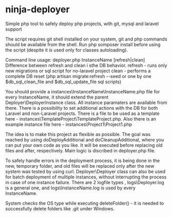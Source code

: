 # ninja-deployer
Simple php tool to safely deploy php projects, with git, mysql and laravel support

The script requires git shell installed on your system, git and php commands should be available from the shell.
Run php somposer install before using the script (despite it is used only for classes autoloading).

Command line usage: deployer.php InstanceName [refresh|clean]
Difference between refresh and clean i sthe DB behavior.
refresh - runs only new migrations or sql script for no-laravel project
clean - performs a complete DB reset (php artisan migrate:refresh --seed or one by one $db_sql_clean_file and $db_sql_update_file sql scripts) 

You should provide a instances\InstanceName\InstanceName.php file for every InstanceName, it should extend the parent Deployer\DeployerInstance class. All instance paramaters are available from there. There is a possibility to set additional actions with the DB for both Laravel and non-Laravel projects. There is a file to be used as a template here - instances\TemplateProject\TemplateProject.php. Also there is an example instance file here - instances\Project1\Project1.php

The idea is to make this project as flexible as possible. The goal was reached by using doDeployAdditional and doCleanupAdditional, where you can put your own code as you like. It will be executed before replacing old files and after, respectively.
Main logic is discribed in deployer.php file.

To safely handle errors in the deployment process, it is being done in the new, temporary folder, and old files will be replaced only after the new system was tested by using curl.
Deployer\Deployer class can also be used for batch deployment of multiple instances, without interrupting the process in case of one instance failure.
There are 2 logfile types , logs\Deployer.log is a general one, and logs\InstanceName.log is used by every InstanceName.

System checks the OS type while executing deleteFolder() - it is needed to successfully delete folders like .git under Windows.
